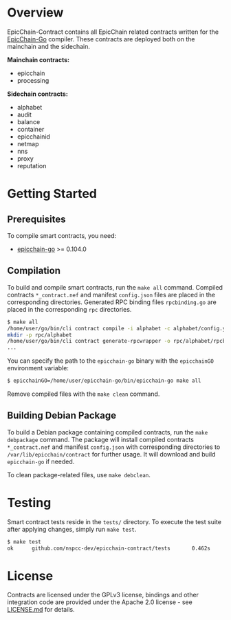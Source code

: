 

# Overview

EpicChain-Contract contains all EpicChain related contracts written for the [EpicChain-Go](https://github.com/nspcc-dev/epicchain-go) compiler. These contracts are deployed both on the mainchain and the sidechain.

**Mainchain contracts:**

- epicchain
- processing

**Sidechain contracts:**

- alphabet
- audit
- balance
- container
- epicchainid
- netmap
- nns
- proxy
- reputation

# Getting Started 

## Prerequisites

To compile smart contracts, you need:

- [epicchain-go](https://github.com/epicchainlabs/epicchain-go) >= 0.104.0

## Compilation

To build and compile smart contracts, run the `make all` command. Compiled contracts `*_contract.nef` and manifest `config.json` files are placed in the corresponding directories. Generated RPC binding files `rpcbinding.go` are placed in the corresponding `rpc` directories.

```bash
$ make all
/home/user/go/bin/cli contract compile -i alphabet -c alphabet/config.yml -m alphabet/config.json -o alphabet/alphabet_contract.nef --bindings alphabet/bindings_config.yml
mkdir -p rpc/alphabet
/home/user/go/bin/cli contract generate-rpcwrapper -o rpc/alphabet/rpcbinding.go -m alphabet/config.json --config alphabet/bindings_config.yml
...
```

You can specify the path to the `epicchain-go` binary with the `epicchainGO` environment variable:

```bash
$ epicchainGO=/home/user/epicchain-go/bin/epicchain-go make all
```

Remove compiled files with the `make clean` command.

## Building Debian Package

To build a Debian package containing compiled contracts, run the `make debpackage` command. The package will install compiled contracts `*_contract.nef` and manifest `config.json` with corresponding directories to `/var/lib/epicchain/contract` for further usage. It will download and build `epicchain-go` if needed.

To clean package-related files, use `make debclean`.

# Testing

Smart contract tests reside in the `tests/` directory. To execute the test suite after applying changes, simply run `make test`.

```bash
$ make test
ok      github.com/nspcc-dev/epicchain-contract/tests       0.462s
```

# License

Contracts are licensed under the GPLv3 license, bindings and other integration code are provided under the Apache 2.0 license - see [LICENSE.md](LICENSE.md) for details.
